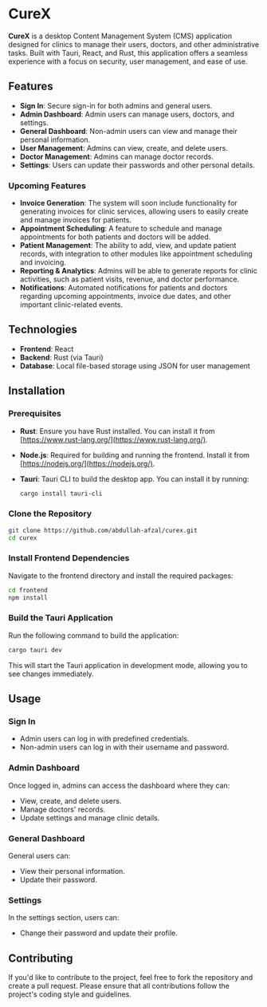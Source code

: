 # CureX

**CureX** is a desktop Content Management System (CMS) application designed for clinics to manage their users, doctors, and other administrative tasks. Built with Tauri, React, and Rust, this application offers a seamless experience with a focus on security, user management, and ease of use.

## Features

- **Sign In**: Secure sign-in for both admins and general users.
- **Admin Dashboard**: Admin users can manage users, doctors, and settings.
- **General Dashboard**: Non-admin users can view and manage their personal information.
- **User Management**: Admins can view, create, and delete users.
- **Doctor Management**: Admins can manage doctor records.
- **Settings**: Users can update their passwords and other personal details.
  
### Upcoming Features

- **Invoice Generation**: The system will soon include functionality for generating invoices for clinic services, allowing users to easily create and manage invoices for patients.
- **Appointment Scheduling**: A feature to schedule and manage appointments for both patients and doctors will be added.
- **Patient Management**: The ability to add, view, and update patient records, with integration to other modules like appointment scheduling and invoicing.
- **Reporting & Analytics**: Admins will be able to generate reports for clinic activities, such as patient visits, revenue, and doctor performance.
- **Notifications**: Automated notifications for patients and doctors regarding upcoming appointments, invoice due dates, and other important clinic-related events.

## Technologies

- **Frontend**: React
- **Backend**: Rust (via Tauri)
- **Database**: Local file-based storage using JSON for user management

## Installation

### Prerequisites

- **Rust**: Ensure you have Rust installed. You can install it from [https://www.rust-lang.org/](https://www.rust-lang.org/).
- **Node.js**: Required for building and running the frontend. Install it from [https://nodejs.org/](https://nodejs.org/).
- **Tauri**: Tauri CLI to build the desktop app. You can install it by running:

  ```bash
  cargo install tauri-cli
  ```

### Clone the Repository

```bash
git clone https://github.com/abdullah-afzal/curex.git
cd curex
```

### Install Frontend Dependencies

Navigate to the frontend directory and install the required packages:

```bash
cd frontend
npm install
```

### Build the Tauri Application

Run the following command to build the application:

```bash
cargo tauri dev
```

This will start the Tauri application in development mode, allowing you to see changes immediately.

## Usage

### Sign In

- Admin users can log in with predefined credentials.
- Non-admin users can log in with their username and password.

### Admin Dashboard

Once logged in, admins can access the dashboard where they can:
- View, create, and delete users.
- Manage doctors' records.
- Update settings and manage clinic details.

### General Dashboard

General users can:
- View their personal information.
- Update their password.

### Settings

In the settings section, users can:
- Change their password and update their profile.


## Contributing

If you'd like to contribute to the project, feel free to fork the repository and create a pull request. Please ensure that all contributions follow the project's coding style and guidelines.